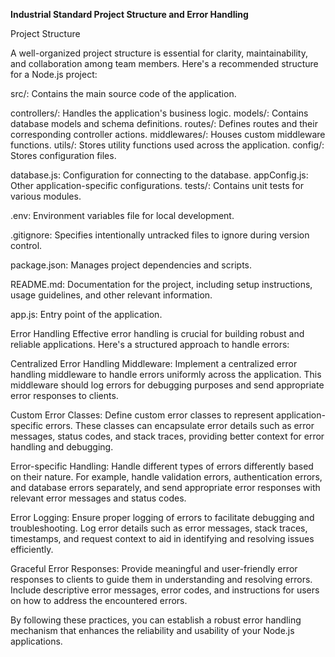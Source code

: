 **Industrial Standard Project Structure and Error Handling**


Project Structure


A well-organized project structure is essential for clarity, maintainability, and collaboration among team members. Here's a recommended structure for a Node.js project:

src/: Contains the main source code of the application.

controllers/: Handles the application's business logic.
models/: Contains database models and schema definitions.
routes/: Defines routes and their corresponding controller actions.
middlewares/: Houses custom middleware functions.
utils/: Stores utility functions used across the application.
config/: Stores configuration files.

database.js: Configuration for connecting to the database.
appConfig.js: Other application-specific configurations.
tests/: Contains unit tests for various modules.

.env: Environment variables file for local development.

.gitignore: Specifies intentionally untracked files to ignore during version control.

package.json: Manages project dependencies and scripts.

README.md: Documentation for the project, including setup instructions, usage guidelines, and other relevant information.

app.js: Entry point of the application.

Error Handling
Effective error handling is crucial for building robust and reliable applications. Here's a structured approach to handle errors:

Centralized Error Handling Middleware: Implement a centralized error handling middleware to handle errors uniformly across the application. This middleware should log errors for debugging purposes and send appropriate error responses to clients.

Custom Error Classes: Define custom error classes to represent application-specific errors. These classes can encapsulate error details such as error messages, status codes, and stack traces, providing better context for error handling and debugging.

Error-specific Handling: Handle different types of errors differently based on their nature. For example, handle validation errors, authentication errors, and database errors separately, and send appropriate error responses with relevant error messages and status codes.

Error Logging: Ensure proper logging of errors to facilitate debugging and troubleshooting. Log error details such as error messages, stack traces, timestamps, and request context to aid in identifying and resolving issues efficiently.

Graceful Error Responses: Provide meaningful and user-friendly error responses to clients to guide them in understanding and resolving errors. Include descriptive error messages, error codes, and instructions for users on how to address the encountered errors.

By following these practices, you can establish a robust error handling mechanism that enhances the reliability and usability of your Node.js applications.
